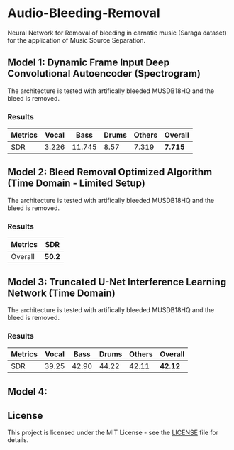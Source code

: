 # Audio-Bleeding-Removal
Neural Network for Removal of bleeding in carnatic music (Saraga dataset) for the application of Music Source Separation.

## Model 1: Dynamic Frame Input Deep Convolutional Autoencoder (Spectrogram)
The architecture is tested with artifically bleeded MUSDB18HQ and the bleed is removed.
### Results
| Metrics | Vocal | Bass | Drums | Others | Overall |
|------|-----|-----|-----|-----|-----|
|SDR| 3.226 | 11.745 | 8.57 | 7.319 | __7.715__ |


## Model 2: Bleed Removal Optimized Algorithm (Time Domain - Limited Setup)
The architecture is tested with artifically bleeded MUSDB18HQ and the bleed is removed.
### Results
| Metrics | SDR |
|------|-----|
|Overall| __50.2__ |


## Model 3: Truncated U-Net Interference Learning Network (Time Domain)
The architecture is tested with artifically bleeded MUSDB18HQ and the bleed is removed.
### Results
| Metrics | Vocal | Bass | Drums | Others | Overall |
|------|-----|-----|-----|-----|-----|
|SDR| 39.25 | 42.90 | 44.22 | 42.11 | __42.12__ |

## Model 4:


## License

This project is licensed under the MIT License - see the [LICENSE](https://github.com/its-rajesh/Audio-Bleeding-Removal/blob/cde41b94a1be385efc46888a04b30a7b82c33375/LICENSE) file for details.
